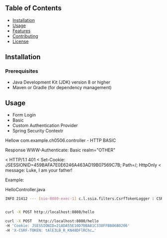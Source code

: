 ## Table of Contents

- [Installation](#installation)
- [Usage](#usage)
- [Features](#features)
- [Contributing](#contributing)
- [License](#license)

## Installation

### Prerequisites

- Java Development Kit (JDK) version 8 or higher
- Maven or Gradle (for dependency management)

## Usage

- Form Login
- Basic
- Custom Authentication Provider
- Spring Security Contextr

Hellow com.example.ch0506.controller - HTTP BASIC

Response
WWW-Authenticate: Basic realm="OTHER"

< HTTP/1.1 401
< Set-Cookie: JSESSIONID=459BAFA7E0E6246A463AD19B07569C7B; Path=/; HttpOnly
< message: Luke, I am your father!

Example:

HelloController.java
```bash
INFO 21412 --- [nio-8080-exec-1] c.l.ssia.filters.CsrfTokenLogger : CSRF token tAlE3LB_R_KN48DFlRChc…


curl -X POST http://localhost:8080/hello

curl -X POST   http://localhost:8080/hello 
-H 'Cookie: JSESSIONID=21ADA55E10D70BA81C338FFBB06B0206'   
-H 'X-CSRF-TOKEN: tAlE3LB_R_KN48DFlRChc…'
```


